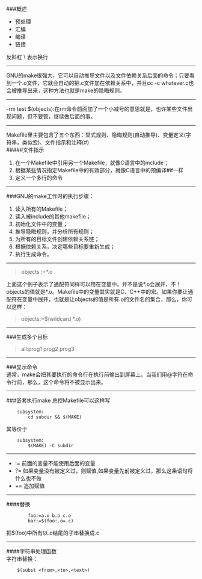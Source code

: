###概述  
* 预处理  
* 汇编 
* 编译
* 链接  

反斜杠 \ 表示换行
***  
GNU的make很强大，它可以自动推导文件以及文件依赖关系后面的命令；只要看到一个.o文件，它就会自动的把.c文件加在依赖关系中，并且cc -c whatever.c也会被推导出来，这种方法也就是make的隐晦规则。 
*** 
 
-rm test $(objects):在rm命令前面加了一个小减号的意思就是，也许某些文件出现问题，但不要管，继续做后面的事。
***  
Makefile里主要包含了五个东西：显式规则、隐晦规则(自动推导)、变量定义(字符串，类似宏)、文件指示和注释(#)  
#####文件指示  
1. 在一个Makefile中引用另一个Makefile，就像C语言中的include；
2. 根据某些情况指定Makefile中的有效部分，就像C语言中的预编译#if一样
3. 定义一个多行的命令

***  
###GNU的make工作时的执行步骤：
1. 读入所有的Makefile；
2. 读入被include的其他makefile；
3. 初始化文件中的变量；
4. 推导隐晦规则，并分析所有规则；
5. 为所有的目标文件创建依赖关系链；
6. 根据依赖关系，决定哪些目标要重新生成；
7. 执行生成命令。

***  
>objects :=*.o  
  
上面这个例子表示了通配符同样可以用在变量中。并不是说\*.o会展开，不！objects的值就是\*.o。Makefile中的变量其实就是C、C++中的宏。如果你要让通配符在变量中展开，也就是让objects的值是所有.o的文件名的集合，那么，你可以这样：  
>objects:=$(wildcard *.o)  

*** 
###生成多个目标  
>all:prog1 prog2 prog3  

***  
###显示命令  
通常，make会把其要执行的命令行在执行前输出到屏幕上。当我们用@字符在命令行前，那么，这个命令将不被显示出来。  

***  
###嵌套执行make 
总控Makefile可以这样写  
 
		subsystem:
			cd subdir && $(MAKE)
其等价于  
 
		subsystem:
			$(MAKE) -C subdir  
***  
- := 前面的变量不能使用后面的变量  
- ?= 如果变量没有被定义过，则赋值,如果变量先前被定义过，那么这条语句将什么也不做  
- += 追加赋值  
***  
####替换  

			foo:=a.o b.o c.o  
			bar:=$(foo:.o=.c)
 
把$(foo)中所有以.o结尾的子串替换成.c  
***  
####字符串处理函数  
字符串替换： 

		$(subst <from>,<to>,<text>)  
  




  


